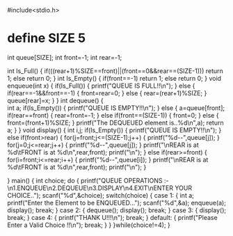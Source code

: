 #include<stdio.h>
# define SIZE 5
int queue[SIZE];
int front=-1;
int rear=-1;

int Is_Full()
     {
         if(((rear+1)%SIZE==front)||(front==0&&rear==(SIZE-1)))
                return 1;
         else
            return 0;
     }
int Is_Empty()
     {
         if(front==-1)
               return 1;
         else
            return 0;
     }
void enqueue(int x)
   {
        if(Is_Full())
          {
               printf("QUEUE IS FULL!!\n");
          }
        else
         {
           if(rear==-1&&front==-1)
           {
              front=rear=0;
           }
           else
           {
              rear=(rear+1)%SIZE;
           }
        queue[rear]=x;
         }
}
int dequeue()
   {   
        int a;
        if(Is_Empty())
          {
              printf("QUEUE IS EMPTY!!\n");
          }
        else
        {
           a=queue[front];
        if(rear==front)
          {
              rear=front=-1;
          }
        else if(front==(SIZE-1))
          {
              front=0;
          }
        else
           {   
                front=(front+1)%SIZE;
           }
        printf("The DEQUEUED element is..%d\n",a);
         return a;
         }
}
void display()
  {
      int i,j;
      if(Is_Empty())
       {
           printf("QUEUE IS EMPTY!!\n");
       }
       else if(front>rear)
       {
        for(j=front;j<=(SIZE-1);j++)
          {
            printf("%d--",queue[j]);
          }
        for(j=0;j<=rear;j++)
          {
            printf("%d--",queue[j]);
          }
          printf("\nREAR is at %d\tFRONT is at %d\n",rear,front);
         printf("\n");
       }
       else if(rear>=front)
        {
        for(i=front;i<=rear;i++)
          {
             printf("%d--",queue[i]);
          }
        printf("\nREAR is at %d\tFRONT is at %d\n",rear,front);
        printf("\n");
      }
     
  }
 main()
   {
      int choice;
      do
      {
          printf("QUEUE OPERATIONS :-\n1.ENQUEUE\n2.DEQUEUE\n3.DISPLAY\n4.EXIT\nENTER YOUR CHOICE..");
          scanf("%d",&choice);
          switch(choice)
            {
                case 1:
                       {
                           int a;
                           printf("Enter the Element to be ENQUEUED...");
                           scanf("%d",&a);
                           enqueue(a);
                           display();
                           break;
                       }
                case 2:
                       {
                           dequeue();
                           display();
                           break;
                       }
                case 3:
                       {
                           display();
                           break;
                       }
                case 4:
                       {
                           printf("THANK U!!!\n");
                           break;
                       }
                default:
                       {
                           printf("Please Enter a Valid Choice !!\n");
                           break;
                       }
            }
      }while(choice!=4);
   }
